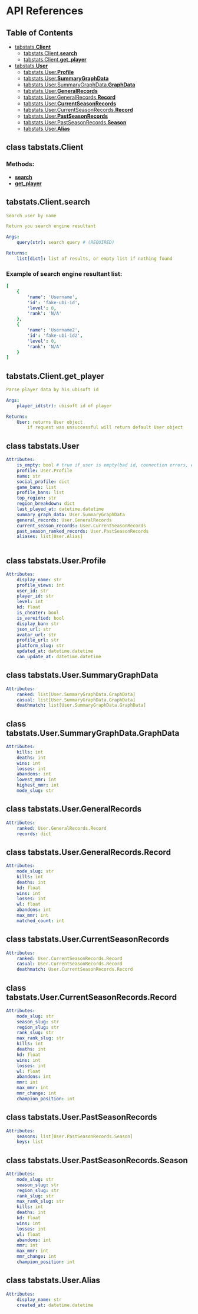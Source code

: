 # API References

## Table of Contents
- [tabstats.**Client**](#class-tabstatsclient)
    + [tabstats.Client.**search**](#tabstatsclientsearch)
    + [tabstats.Client.**get_player**](#tabstatsclientget_player)
- [tabstats.**User**](#class-tabstatsuser)
    + [tabstats.User.**Profile**](#class-tabstatsuserprofile)
    + [tabstats.User.**SummaryGraphData**](#class-tabstatsusersummarygraphdata)
    + [tabstats.User.SummaryGraphData.**GraphData**](#class-tabstatsusersummarygraphdatagraphdata)
    + [tabstats.User.**GeneralRecords**](#class-tabstatsusergeneralrecords)
    + [tabstats.User.GeneralRecords.**Record**](#class-tabstatsusergeneralrecordsrecord)
    + [tabstats.User.**CurrentSeasonRecords**](#class-tabstatsusercurrentseasonrecords)
    + [tabstats.User.CurrentSeasonRecords.**Record**](#class-tabstatsusercurrentseasonrecordsrecord)
    + [tabstats.User.**PastSeasonRecords**](#class-tabstatsuserpastseasonrecords)
    + [tabstats.User.PastSeasonRecords.**Season**](#class-tabstatsuserpastseasonrecordsseason)
    + [tabstats.User.**Alias**](#class-tabstatsuseralias)

## class tabstats.Client

### Methods: 
- [**search**](#tabstatsclientsearch)
- [**get_player**](#tabstatsclientget_player)

## tabstats.Client.search

```yaml
Search user by name

Return you search engine resultant

Args: 
    query(str): search query # (REQUIRED)

Returns:
    list[dict]: list of results, or empty list if nothing found
```

### Example of search engine resultant list:

```yaml
[
    {
        'name': 'Username', 
        'id': 'fake-ubi-id', 
        'level': 0, 
        'rank': 'N/A'
    },
    {
        'name': 'Username2', 
        'id': 'fake-ubi-id2', 
        'level': 0, 
        'rank': 'N/A'
    }
]
```

## tabstats.Client.get_player

```yaml
Parse player data by his ubisoft id

Args:
    player_id(str): ubisoft id of player

Returns:
    User: returns User object
        if request was unsuccessful will return default User object
```

## class tabstats.User

```yaml
Attributes:
    is_empty: bool # true if user is empty(bad id, connection errors, etc.), false otherwise
    profile: User.Profile
    name: str
    social_profile: dict
    game_bans: list
    profile_bans: list
    top_region: str
    region_breakdown: dict
    last_played_at: datetime.datetime
    summary_graph_data: User.SummaryGraphData
    general_records: User.GeneralRecords
    current_season_records: User.CurrentSeasonRecords
    past_season_ranked_records: User.PastSeasonRecords
    aliases: list[User.Alias]
    
```

## class tabstats.User.Profile

```yaml
Attributes:
    display_name: str
    profile_views: int
    user_id: str
    player_id: str
    level: int
    kd: float
    is_cheater: bool
    is_vereified: bool
    display_ban: str
    json_url: str
    avatar_url: str
    profile_url: str
    platform_slug: str
    updated_at: datetime.datetime
    can_update_at: datetime.datetime
```

## class tabstats.User.SummaryGraphData

```yaml
Attributes:
    ranked: list[User.SummaryGraphData.GraphData]
    casual: list[User.SummaryGraphData.GraphData]
    deathmatch: list[User.SummaryGraphData.GraphData]
```

## class tabstats.User.SummaryGraphData.GraphData

```yaml
Attributes:
    kills: int
    deaths: int
    wins: int
    losses: int
    abandons: int
    lowest_mmr: int
    highest_mmr: int
    mode_slug: str
```

## class tabstats.User.GeneralRecords

```yaml
Attributes:
    ranked: User.GeneralRecords.Record
    records: dict
```

## class tabstats.User.GeneralRecords.Record

```yaml
Attributes:
    mode_slug: str
    kills: int
    deaths: int
    kd: float
    wins: int
    losses: int
    wl: float
    abandons: int
    max_mmr: int
    matched_count: int
```

## class tabstats.User.CurrentSeasonRecords

```yaml
Attributes:
    ranked: User.CurrentSeasonRecords.Record
    casual: User.CurrentSeasonRecords.Record
    deathmatch: User.CurrentSeasonRecords.Record
```

## class tabstats.User.CurrentSeasonRecords.Record

```yaml
Attributes:
    mode_slug: str
    season_slug: str
    region_slug: str
    rank_slug: str
    max_rank_slug: str
    kills: int
    deaths: int
    kd: float
    wins: int
    losses: int
    wl: float
    abandons: int
    mmr: int 
    max_mmr: int
    mmr_change: int
    champion_position: int
```

## class tabstats.User.PastSeasonRecords

```yaml
Attributes:
    seasons: list[User.PastSeasonRecords.Season]
    keys: list
```

## class tabstats.User.PastSeasonRecords.Season

```yaml
Attributes:
    mode_slug: str
    season_slug: str
    region_slug: str
    rank_slug: str
    max_rank_slug: str
    kills: int
    deaths: int
    kd: float
    wins: int
    losses: int
    wl: float
    abandons: int
    mmr: int
    max_mmr: int
    mmr_change: int
    champion_position: int
```

## class tabstats.User.Alias

```yaml
Attributes:
    display_name: str
    created_at: datetime.datetime
```
